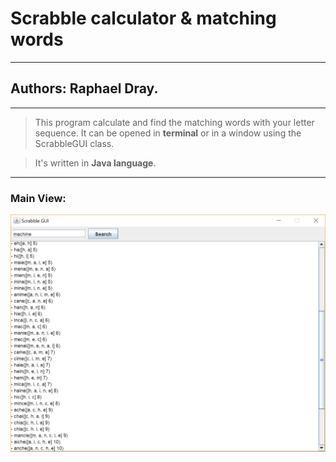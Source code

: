 # Scrabble calculator & matching words
---
## Authors: Raphael Dray.
---
> This program calculate and find the matching words with your letter sequence.
> It can be opened in **terminal** or in a window using the ScrabbleGUI class.

> It's written in __Java language__.

---
### Main View:
<img src="./MainView.png"
     alt="Main View"
     style="float: left; margin-right: 10px;" />

